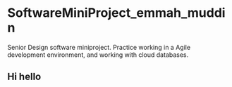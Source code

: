 # SoftwareMiniProject_emmah_muddin
Senior Design software miniproject. Practice working in a Agile development environment, and working with cloud databases.

## Hi hello
